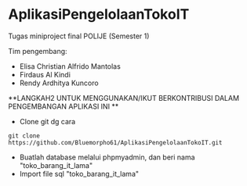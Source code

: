 # AplikasiPengelolaanTokoIT
Tugas miniproject final POLIJE (Semester 1)

Tim pengembang:
- Elisa Christian Alfrido Mantolas
- Firdaus Al Kindi
- Rendy Ardhitya Kuncoro

**LANGKAH2 UNTUK MENGGUNAKAN/IKUT BERKONTRIBUSI DALAM PENGEMBANGAN APLIKASI INI **
- Clone git dg cara

```
git clone https://github.com/Bluemorpho61/AplikasiPengelolaanTokoIT.git
```
- Buatlah database melalui phpmyadmin, dan beri nama "toko_barang_it_lama"
- Import file sql "toko_barang_it_lama"
